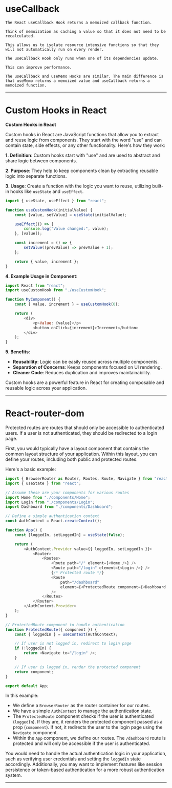 # useCallback

```
The React useCallback Hook returns a memoized callback function.

Think of memoization as caching a value so that it does not need to be recalculated.

This allows us to isolate resource intensive functions so that they will not automatically run on every render.

The useCallback Hook only runs when one of its dependencies update.

This can improve performance.

The useCallback and useMemo Hooks are similar. The main difference is that useMemo returns a memoized value and useCallback returns a memoized function.
```

---

# Custom Hooks in React

**Custom Hooks in React**

Custom hooks in React are JavaScript functions that allow you to extract and reuse logic from components. They start with the word "use" and can contain state, side effects, or any other functionality. Here's how they work:

**1. Definition**: Custom hooks start with "use" and are used to abstract and share logic between components.

**2. Purpose**: They help to keep components clean by extracting reusable logic into separate functions.

**3. Usage**: Create a function with the logic you want to reuse, utilizing built-in hooks like `useState` and `useEffect`.

```javascript
import { useState, useEffect } from "react";

function useCustomHook(initialValue) {
	const [value, setValue] = useState(initialValue);

	useEffect(() => {
		console.log("Value changed:", value);
	}, [value]);

	const increment = () => {
		setValue((prevValue) => prevValue + 1);
	};

	return { value, increment };
}
```

**4. Example Usage in Component**:

```javascript
import React from "react";
import useCustomHook from "./useCustomHook";

function MyComponent() {
	const { value, increment } = useCustomHook(0);

	return (
		<div>
			<p>Value: {value}</p>
			<button onClick={increment}>Increment</button>
		</div>
	);
}
```

**5. Benefits**:

-   **Reusability**: Logic can be easily reused across multiple components.
-   **Separation of Concerns**: Keeps components focused on UI rendering.
-   **Cleaner Code**: Reduces duplication and improves maintainability.

Custom hooks are a powerful feature in React for creating composable and reusable logic across your application.

---

# React-router-dom

Protected routes are routes that should only be accessible to authenticated users. If a user is not authenticated, they should be redirected to a login page.

First, you would typically have a layout component that contains the common layout structure of your application. Within this layout, you can define your routes, including both public and protected routes.

Here's a basic example:

```javascript
import { BrowserRouter as Router, Routes, Route, Navigate } from "react-router-dom";
import { useState } from "react";

// Assume these are your components for various routes
import Home from "./components/Home";
import Login from "./components/Login";
import Dashboard from "./components/Dashboard";

// Define a simple authentication context
const AuthContext = React.createContext();

function App() {
	const [loggedIn, setLoggedIn] = useState(false);

	return (
		<AuthContext.Provider value={{ loggedIn, setLoggedIn }}>
			<Router>
				<Routes>
					<Route path="/" element={<Home />} />
					<Route path="/login" element={<Login />} />
					{/* Protected route */}
					<Route
						path="/dashboard"
						element={<ProtectedRoute component={<Dashboard />} />}
					/>
				</Routes>
			</Router>
		</AuthContext.Provider>
	);
}

// ProtectedRoute component to handle authentication
function ProtectedRoute({ component }) {
	const { loggedIn } = useContext(AuthContext);

	// If user is not logged in, redirect to login page
	if (!loggedIn) {
		return <Navigate to="/login" />;
	}

	// If user is logged in, render the protected component
	return component;
}

export default App;
```

In this example:

-   We define a `BrowserRouter` as the router container for our routes.
-   We have a simple `AuthContext` to manage the authentication state.
-   The `ProtectedRoute` component checks if the user is authenticated (`loggedIn`). If they are, it renders the protected component passed as a prop (`component`). If not, it redirects the user to the login page using the `Navigate` component.
-   Within the `App` component, we define our routes. The `/dashboard` route is protected and will only be accessible if the user is authenticated.

You would need to handle the actual authentication logic in your application, such as verifying user credentials and setting the `loggedIn` state accordingly. Additionally, you may want to implement features like session persistence or token-based authentication for a more robust authentication system.

---
